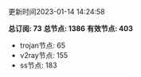 更新时间2023-01-14 14:24:58

**总订阅: 73**
**总节点: 1386**
**有效节点: 403**
- trojan节点: 65
- v2ray节点: 155
- ss节点: 183
